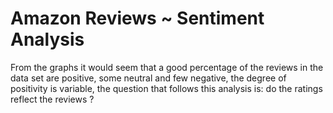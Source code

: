 # Amazon Reviews ~ Sentiment Analysis

From the graphs it would seem that a good percentage of the reviews in the data set are positive, some neutral and few negative, the degree of positivity is variable, the question that follows this analysis is: do the ratings reflect the reviews ?
